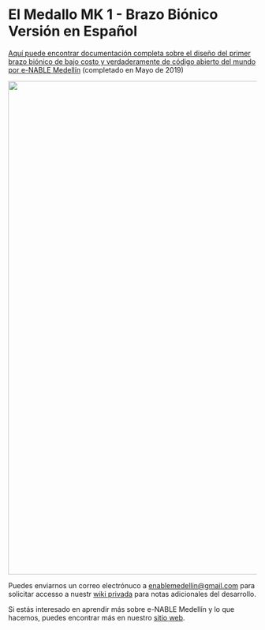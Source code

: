 # El Medallo MK 1 - Brazo Biónico Versión en Español

[Aquí puede encontrar documentación completa sobre el diseño del primer brazo biónico de bajo costo y verdaderamente de código abierto del mundo por e-NABLE Medellín](https://github.com/enable-medellin/El-medallo-bionic-arm-espanol/wiki) (completado en Mayo de 2019)


<img src="https://github.com/enable-medellin/El-Medallo-Bionic-Arm/blob/master/wiki_images/El-Medallo%20assembly%20small.png" width="1000" align="middle"> 

Puedes enviarnos un correo electrónuco a enablemedellin@gmail.com para solicitar accesso a nuestr [wiki privada](https://github.com/enable-medellin/robotic-arm/wiki) para notas adicionales del desarrollo.

Si estás interesado en aprendir más sobre e-NABLE Medellín y lo que hacemos, puedes encontrar más en nuestro [sitio web](https://e-nablemedellin.com/en/home/).
